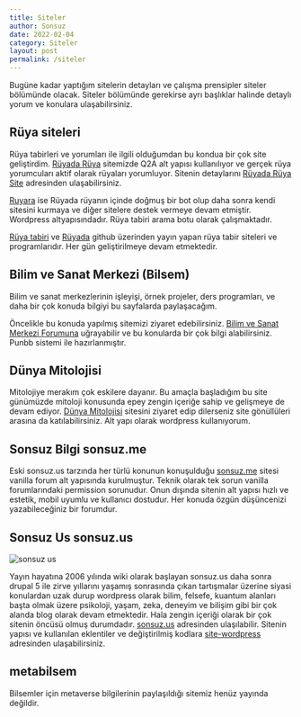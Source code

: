 ```yaml
---
title: Siteler
author: Sonsuz
date: 2022-02-04
category: Siteler
layout: post
permalink: /siteler
---
```


Bugüne kadar yaptığım sitelerin detayları ve çalışma prensipler siteler bölümünde olacak. Siteler bölümünde gerekirse ayrı başlıklar halinde detaylı yorum ve konulara ulaşabilirsiniz.

## Rüya siteleri

Rüya tabirleri ve yorumları ile ilgili olduğumdan bu kondua bir çok site geliştirdim. [Rüyada Rüya](https://www.ruyadaruya.com) sitemizde Q2A alt yapısı kullanılıyor ve gerçek rüya yorumcuları aktif olarak rüyaları yorumluyor. Sitenin detaylarını [Rüyada Rüya Site](https://sonsuzus.github.io/site/ruyada-ruya) adresinden ulaşabilirsiniz.

[Ruyara](https://ruyara.com) ise Rüyada rüyanın içinde doğmuş bir bot olup daha sonra kendi sitesini kurmaya ve diğer sitelere destek vermeye devam etmiştir. Wordpress altyapısındadır. Rüya tabiri arama botu olarak çalışmaktadır.

[Rüya tabiri](https://ruya-tabiri.github.io) ve [Rüyada](https://ruyada.github.io) github üzerinden yayın yapan rüya tabir siteleri ve programlarıdır. Her gün geliştirilmeye devam etmektedir.



## Bilim ve Sanat Merkezi (Bilsem)

Bilim ve sanat merkezlerinin işleyişi, örnek projeler, ders programları, ve daha bir çok konuda bilgiyi bu sayfalarda paylaşacağım.

Öncelikle bu konuda yapılmış sitemizi ziyaret edebilirsiniz. [Bilim ve Sanat Merkezi Forumuna](https://www.sonsuz.us/her-sey) uğrayabilir ve bu konularda bir çok bilgi alabilirsiniz. Punbb sistemi ile hazırlanmıştır.



## Dünya Mitolojisi

Mitolojiye merakım çok eskilere dayanır. Bu amaçla başladığım bu site günümüzde mitoloji konusunda epey zengin içeriğe sahip ve gelişmeye de devam ediyor. [Dünya Mitolojisi](https://www.mitolojisi.com) sitesini ziyaret edip dilerseniz site gönüllüleri arasına da katılabilirsiniz. Alt yapı olarak wordpress kullanıyorum. 

## Sonsuz Bilgi sonsuz.me

Eski sonsuz.us tarzında her türlü konunun konuşulduğu [sonsuz.me](https://sonsuz.me) sitesi vanilla forum alt yapısında kurulmuştur. Teknik olarak tek sorun vanilla forumlarındaki permission sorunudur. Onun dışında sitenin alt yapısı hızlı ve estetik, mobil uyumlu ve kullanıcı dostudur. Her konuda özgün düşüncenizi yazabileceğiniz bir forumdur. 

## Sonsuz Us sonsuz.us

![sonsuz us](https://sonsuzus.github.io/img/sonsuzus.jpg) 

Yayın hayatına 2006 yılında wiki olarak başlayan sonsuz.us daha sonra drupal 5 ile zirve yıllarını yaşamış sonrasında çıkan tartışmalar üzerine siyasi konulardan uzak durup wordpress olarak bilim, felsefe, kuantum alanları başta olmak üzere psikoloji, yaşam, zeka, deneyim ve bilişim gibi bir çok alanda blog olarak devam etmektedir. Hala zengin içeriği olarak bir çok sitenin öncüsü olmuş durumdadır. [sonsuz.us](https://www.sonsuz.us) adresinden ulaşılabilir. Sitenin yapısı ve kullanılan eklentiler ve değiştirilmiş kodlara [site-wordpress](https://sonsuzus.github.io/site/wordpress) adresinden ulaşabilirsiniz.

 ## metabilsem
 
 Bilsemler için metaverse bilgilerinin paylaşıldığı sitemiz henüz yayında değildir.